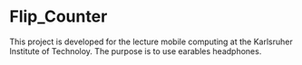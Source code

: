 # Flip_Counter
This project is developed for the lecture mobile computing at the Karlsruher Institute of Technoloy.
The purpose is to use earables headphones.
